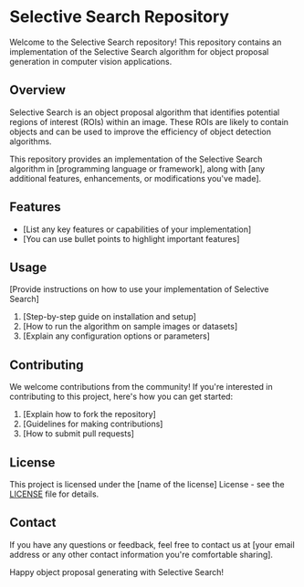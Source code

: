 # Selective Search Repository

Welcome to the Selective Search repository! This repository contains an implementation of the Selective Search algorithm for object proposal generation in computer vision applications.

## Overview

Selective Search is an object proposal algorithm that identifies potential regions of interest (ROIs) within an image. These ROIs are likely to contain objects and can be used to improve the efficiency of object detection algorithms.

This repository provides an implementation of the Selective Search algorithm in [programming language or framework], along with [any additional features, enhancements, or modifications you've made].

## Features

- [List any key features or capabilities of your implementation]
- [You can use bullet points to highlight important features]

## Usage

[Provide instructions on how to use your implementation of Selective Search]

1. [Step-by-step guide on installation and setup]
2. [How to run the algorithm on sample images or datasets]
3. [Explain any configuration options or parameters]

## Contributing

We welcome contributions from the community! If you're interested in contributing to this project, here's how you can get started:

1. [Explain how to fork the repository]
2. [Guidelines for making contributions]
3. [How to submit pull requests]

## License

This project is licensed under the [name of the license] License - see the [LICENSE](LICENSE) file for details.

## Contact

If you have any questions or feedback, feel free to contact us at [your email address or any other contact information you're comfortable sharing].

Happy object proposal generating with Selective Search!

